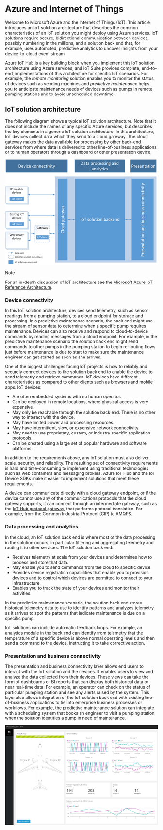 # Azure and Internet of Things
Welcome to Microsoft Azure and the Internet of Things (IoT). This article introduces an IoT solution architecture that describes the common characteristics of an IoT solution you might deploy using Azure services. IoT solutions require secure, bidirectional communication between devices, possibly numbering in the millions, and a solution back end that, for example, uses automated, predictive analytics to uncover insights from your device-to-cloud event stream.

Azure IoT Hub is a key building block when you implement this IoT solution architecture using Azure services, and IoT Suite provides complete, end-to-end, implementations of this architecture for specific IoT scenarios. For example, the *remote monitoring*  solution enables you to monitor the status of devices such as vending machines and *predictive maintenance* helps you to anticipate maintenance needs of devices such as pumps in remote pumping stations and to avoid unscheduled downtime.

## IoT solution architecture
The following diagram shows a typical IoT solution architecture. Note that it does not include the names of any specific Azure services, but describes the key elements in a generic IoT solution architecture. In this architecture, IoT devices collect data which they send to a cloud gateway. The cloud gateway makes the data available for processing by other back-end services from where data is delivered to other line-of-business applications or to human operators through a dashboard or other presentation device.

![IoT solution architecture][img-solution-architecture]

> [!NOTE]
> For an in-depth discussion of IoT architecture see the [Microsoft Azure IoT Reference Architecture][lnk-refarch].
> 
> 

### Device connectivity
In this IoT solution architecture, devices send telemetry, such as sensor readings from a pumping station, to a cloud endpoint for storage and processing. In a predictive maintenance scenario, the back end might use the stream of sensor data to determine when a specific pump requires maintenance. Devices can also receive and respond to cloud-to-device commands by reading messages from a cloud endpoint. For example, in the predictive maintenance scenario the solution back end might send commands to other pumps in the pumping station to begin re-routing flows just before maintenance is due to start to make sure the maintenance engineer can get started as soon as she arrives.

One of the biggest challenges facing IoT projects is how to reliably and securely connect devices to the solution back end to enable the device to send telemetry and retrieve commands. IoT devices have different characteristics as compared to other clients such as browsers and mobile apps. IoT devices:

* Are often embedded systems with no human operator.
* Can be deployed in remote locations, where physical access is very expensive.
* May only be reachable through the solution back end. There is no other way to interact with the device.
* May have limited power and processing resources.
* May have intermittent, slow, or expensive network connectivity.
* May need to use proprietary, custom, or industry specific application protocols.
* Can be created using a large set of popular hardware and software platforms.

In addition to the requirements above, any IoT solution must also deliver scale, security, and reliability. The resulting set of connectivity requirements is hard and time-consuming to implement using traditional technologies such as web containers and messaging brokers. Azure IoT Hub and the IoT Device SDKs make it easier to implement solutions that meet these requirements.

A device can communicate directly with a cloud gateway endpoint, or if the device cannot use any of the communications protocols that the cloud gateway supports, it can connect through an intermediate gateway, such as the [IoT Hub protocol gateway][lnk-protocol-gateway], that performs protocol translation. For example, from the Common Industrial Protocol (CIP) to AMQPS.

### Data processing and analytics
In the cloud, an IoT solution back end is where most of the data processing in the solution occurs, in particular filtering and aggregating telemetry and routing it to other services. The IoT solution back end:

* Receives telemetry at scale from your devices and determines how to process and store that data. 
* May enable you to send commands from the cloud to specific device.
* Provides device registration capabilities that enable you to provision devices and to control which devices are permitted to connect to your infrastructure.
* Enables you to track the state of your devices and monitor their activities.

In the predictive maintenance scenario, the solution back end stores historical telemetry data to use to identify patterns and analyzes telemetry as it arrives to spot the patterns that indicate maintenance is due on a specific pump.

IoT solutions can include automatic feedback loops. For example, an analytics module in the back end can identify from telemetry that the temperature of a specific device is above normal operating levels and then send a command to the device, instructing it to take corrective action.

### Presentation and business connectivity
The presentation and business connectivity layer allows end users to interact with the IoT solution and the devices. It enables users to view and analyze the data collected from their devices. These views can take the form of dashboards or BI reports that can display both historical data or near real-time data. For example, an operator can check on the status of particular pumping station and see any alerts raised by the system. This layer also allows integration of the IoT solution back end with existing line-of-business applications to tie into enterprise business processes or workflows. For example, the predictive maintenance solution can integrate with a scheduling system that books an engineer to visit a pumping station when the solution identifies a pump in need of maintenance.

![IoT solution dashboard][img-dashboard]

[img-solution-architecture]: ./media/iot-azure-and-iot/iot-reference-architecture.png
[img-dashboard]: ./media/iot-azure-and-iot/iot-suite.png

[lnk-machinelearning]: http://azure.microsoft.com/documentation/services/machine-learning/
[Azure IoT Suite]: http://azure.microsoft.com/solutions/iot
[lnk-protocol-gateway]:  ../articles/iot-hub/iot-hub-protocol-gateway.md
[lnk-refarch]: http://download.microsoft.com/download/A/4/D/A4DAD253-BC21-41D3-B9D9-87D2AE6F0719/Microsoft_Azure_IoT_Reference_Architecture.pdf
